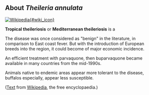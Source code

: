 About *Theileria annulata*
--------------------------

[![Wikipedia](/img/wikipedia_logo_v2_en.png){#wiki_icon}](https://en.wikipedia.org/wiki/Tropical_theileriosis)

**Tropical theileriosis** or **Mediterranean theileriosis** is a

The disease was once considered as \"benign\" in the literature, in
comparison to East coast fever. But with the introduction of European
breeds into the region, it could become of major economic incidence. 

An efficient treatment with parvaquone, then buparvaquone became
available in many countries from the mid-1990s.

Animals native to endemic areas appear more tolerant to the disease,
buffalos especially, appear less susceptible.

([Text](https://en.wikipedia.org/wiki/Tropical_theileriosis) from
[Wikipedia](http://en.wikipedia.org/), the free encyclopaedia.)

